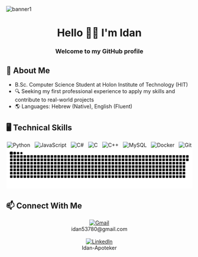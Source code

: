 <!-- Banner Image -->
![banner1](https://github.com/user-attachments/assets/c54c6afd-84dd-4bb8-8ea5-391be62b2ef2)

<h1 align="center">Hello 👋🏼 I'm Idan</h1>
<h3 align="center">Welcome to my GitHub profile</h3>

## 📖 About Me
- B.Sc. Computer Science Student at Holon Institute of Technology (HIT)
- 🔍 Seeking my first professional experience to apply my skills and contribute to real-world projects
- 🌎 Languages: Hebrew (Native), English (Fluent)

## 🖥️ Technical Skills
<div align="center">
  <img src="https://cdn.jsdelivr.net/gh/devicons/devicon/icons/python/python-original.svg" height="40" alt="Python" title="Python" />&nbsp;&nbsp;
  <img src="https://cdn.jsdelivr.net/gh/devicons/devicon/icons/javascript/javascript-original.svg" height="40" alt="JavaScript" title="JavaScript" />&nbsp;&nbsp;
  <img src="https://cdn.jsdelivr.net/gh/devicons/devicon/icons/csharp/csharp-original.svg" height="40" alt="C#" title="C#" />&nbsp;&nbsp;
  <img src="https://cdn.jsdelivr.net/gh/devicons/devicon/icons/c/c-original.svg" height="40" alt="C" title="C" />&nbsp;&nbsp;
  <img src="https://cdn.jsdelivr.net/gh/devicons/devicon/icons/cplusplus/cplusplus-original.svg" height="40" alt="C++" title="C++" />&nbsp;&nbsp;
  <img src="https://cdn.jsdelivr.net/gh/devicons/devicon/icons/mysql/mysql-original.svg" height="40" alt="MySQL" title="MySQL" />&nbsp;&nbsp;
  <img src="https://cdn.jsdelivr.net/gh/devicons/devicon/icons/docker/docker-original.svg" height="40" alt="Docker" title="Docker" />&nbsp;&nbsp;
  <img src="https://cdn.jsdelivr.net/gh/devicons/devicon/icons/git/git-original.svg" height="40" alt="Git" title="Git" />
</div>

<!-- GitHub Activity Snake Animation -->
<div align="center">
  <picture>
    <source media="(prefers-color-scheme: dark)" srcset="https://raw.githubusercontent.com/idan53780/idan53780/output/github-snake-dark.svg" />
    <source media="(prefers-color-scheme: light)" srcset="https://raw.githubusercontent.com/idan53780/idan53780/output/github-snake.svg" />
    <img alt="github-contribution-snake" src="https://raw.githubusercontent.com/idan53780/idan53780/output/github-snake.svg" />
  </picture>
</div>


<h2 > 📫 Connect With Me </h2>  
  <div align="center">
  <div>
    <a href="mailto:idan53780@gmail.com">
      <img src="https://img.shields.io/static/v1?message=Gmail&logo=gmail&label=&color=D14836&logoColor=white&labelColor=&style=for-the-badge" height="35" alt="Gmail" />
    </a>
    <br>
    idan53780@gmail.com
  </div>
  <br>
  <div>
    <a href="http://www.linkedin.com/in/idan-apoteker" target="_blank">
      <img src="https://img.shields.io/static/v1?message=LinkedIn&logo=linkedin&label=&color=0077B5&logoColor=white&labelColor=&style=for-the-badge" height="35" alt="LinkedIn" />
    </a>
    <br>
    Idan-Apoteker
  </div>
</div>
